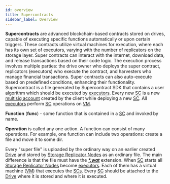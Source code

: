 ```yaml
---
id: overview
title: Supercontracts
sidebar_label: Overview
---
```



**Supercontracts** are advanced blockchain-based contracts stored on drives, capable of executing specific functions automatically or upon certain triggers. These contracts utilize virtual machines for execution, where each has its own set of executors, varying with the number of replicators on the storage layer. Super contracts can interact with the internet, download data, and release transactions based on their code logic. The execution process involves multiple parties: the drive owner who deploys the super contract, replicators (executors) who execute the contract, and harvesters who manage financial transactions. Super contracts can also auto-execute based on predefined conditions, enhancing their functionality. Supercontract is a file generated by Supercontract SDK that contains a user algorithm which should be executed by [executors](../../roles/executor.md). Every new [SC](overview.md) is a new [multisig account](https://bcdocs.xpxsirius.io/docs/built-in-features/multisig-account/) created by the client while deploying a new [SC](overview.md). All [executors](../../roles/executor.md) perform [SC](overview.md) operations on [VM](vm.md).

**Function** (**func**) - some function that is contained in a [SC](overview.md) and invoked by name.

**Operation** is called any one action. A function can consist of many operations. For example, one function can include two operations: create a file and move it to some dir.

Every "super file" is uploaded by the ordinary way on an earlier created [Drive](../drive/overview.md) and stored by [Storage Replicator Nodes](../../roles/replicator.md) as an ordinary file. The main difference is that the file must have the [**_\*.wat_**](sc_files.md) extension. When [SC](overview.md) starts all [Storage Replicator Nodes](../../roles/replicator.md) become [executors](../../roles/executor.md). Each of them has a virtual machine ([VM](vm.md)) that executes the [SCs](overview.md). Every [SC](overview.md) should be attached to the [Drive](../drive/overview.md) where it is stored and where it is executed.
